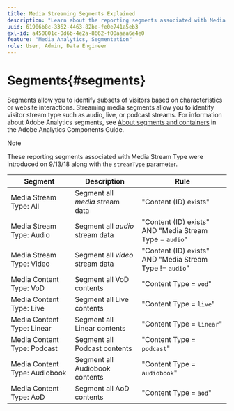 ```yaml
---
title: Media Streaming Segments Explained
description: "Learn about the reporting segments associated with Media Stream Type including the Segment, Description, and Rule for Media Stream Type."
uuid: 61906b8c-3362-4463-82be-fe0e741a5eb3
exl-id: a450801c-0d6b-4e2a-8662-f00aaaa6e4e0
feature: "Media Analytics, Segmentation"
role: User, Admin, Data Engineer
---
```

# Segments{#segments}

Segments allow you to identify subsets of visitors based on characteristics or website interactions. Streaming media segments allow you to identify visitor stream type such as audio, live, or podcast streams. For information about Adobe Analytics segments, see [About segments and containers](https://experienceleague.adobe.com/docs/analytics/components/segmentation/seg-overview.html?lang=en) in the Adobe Analytics Components Guide.

>[!NOTE]
>
>These reporting segments associated with Media Stream Type were introduced on 9/13/18 along with the `streamType` parameter.

|  Segment | Description | Rule |
|---|---|---|
|  Media Stream Type: All |Segment all *media* stream data | "Content (ID) exists" |
|  Media Stream Type: Audio |Segment all *audio* stream data |"Content (ID) exists" AND "Media Stream Type = `audio`" |
|  Media Stream Type: Video |Segment all *video* stream data |"Content (ID) exists" AND "Media Stream Type != `audio`" |
|  Media Content Type: VoD | Segment all VoD contents |"Content Type = `vod`" |
|  Media Content Type: Live | Segment all Live contents |"Content Type = `live`" |
|  Media Content Type: Linear | Segment all Linear contents |"Content Type = `linear`" |
|  Media Content Type: Podcast | Segment all Podcast contents |"Content Type = `podcast`" |
|  Media Content Type: Audiobook | Segment all Audiobook contents |"Content Type = `audiobook`" |
|  Media Content Type: AoD | Segment all AoD contents |"Content Type = `aod`" |
